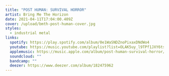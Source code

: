 ```yaml
---
title: "POST HUMAN: SURVIVAL HORROR"
artist: Bring Me The Horizon
date: 2021-04-11T17:04:00.409Z
cover: /upload/bmth-post-human-cover.jpg
styles:
  - industrial metal
links:
  spotify: https://play.spotify.com/album/0e1WaSNDZnoPixaxDNdWo4
  youtube: https://music.youtube.com/playlist?list=OLAK5uy_l9TPf1JXY6tsKaKURirxb8uhuIelX1kb4
  applemusic: https://music.apple.com/album/post-human-survival-horror/1535067172
  soundcloud: ""
  bandcamp: ""
  deezer: https://www.deezer.com/album/182475962
---
```

